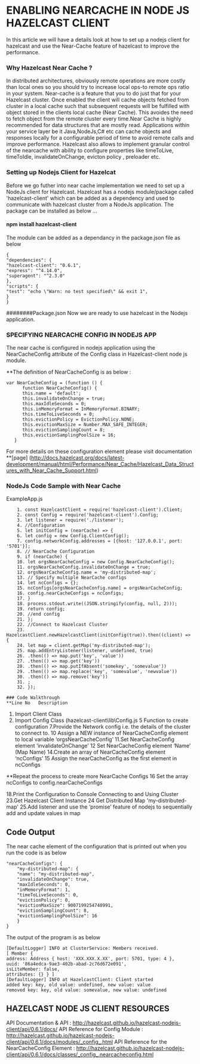 # ENABLING NEARCACHE IN NODE JS HAZELCAST CLIENT 
In this article we will have a details look at how to set up a nodejs client for hazelcast and use the Near-Cache feature of hazelcast to improve the performance.
### Why Hazelcast Near Cache ?
In distributed architectures, obviously remote operations are more costly than local ones so you should try to increase local ops-to remote ops ratio in your system. Near-cache is a feature that you to do just that for your Hazelcast cluster. Once enabled the client will cache objects fetched from cluster in a local cache such that subsequent requests will be fulfilled with object stored in the clients local cache (Near Cache). This  avoides the need to fetch object from the remote cluster every time.Near Cache is highly recommended for data structures that are mostly read.
Applications within your service layer be it Java,NodeJs,C# etc can cache objects and responses locally for a configurable period of time to avoid remote calls and improve performance. Hazelcast also allows to implement granular control of the nearcache with ability to configure properties like timeToLive, timeToIdle, invalidateOnChange, evicton policy , preloader etc.    

### Setting up Nodejs Client for Hazelcat 
Before we go futher into near cache implementation we need to set up a NodeJs client for Hazelcast. Hazelcast has a nodejs module/package called 'hazelcast-client' which can be added as a dependency and used to communicate with hazelcast cluster from a NodeJs application. The package can be installed as below ...
   ####  npm install hazelcast-client
The module can be added as a dependancy in the package.json file as below 
```
{
"dependencies": {
"hazelcast-client": "0.6.1",
"express": "^4.14.0",
"superagent": "^2.3.0"
},
"scripts": {
"test": "echo \"Warn: no test specified\" && exit 1",
}
}
```
########Package.json
Now we are ready to use hazelcast in the Nodejs application.

### SPECIFYING NEARCACHE CONFIG IN NODEJS APP
The near cache is configured in nodejs application using the NearCacheConfig attribute of the Config class in Hazelcast-client node js module.

**The definition of NearCacheConfig is as below :
```
var NearCacheConfig = (function () {
      function NearCacheConfig() {
      this.name = 'default';
      this.invalidateOnChange = true;
      this.maxIdleSeconds = 0;
      this.inMemoryFormat = InMemoryFormat.BINARY;
      this.timeToLiveSeconds = 0;
      this.evictionPolicy = EvictionPolicy.NONE;
      this.evictionMaxSize = Number.MAX_SAFE_INTEGER;
      this.evictionSamplingCount = 8;
      this.evictionSamplingPoolSize = 16;
   }
  ``` 
For more details on these configuration element please visit documentation **[page] (http://docs.hazelcast.org/docs/latest-development/manual/html/Performance/Near_Cache/Hazelcast_Data_Structures_with_Near_Cache_Support.html)

### NodeJs Code Sample with Near Cache
ExampleApp.js
```
    1. const HazelcastClient = require('hazelcast-client').Client;
    2. const Config = require('hazelcast-client').Config;
    3. let listener = require('./listener');
    4. //Configuration
    5. let initConfig = (nearCache) => {
    6. let config = new Config.ClientConfig();
    7. config.networkConfig.addresses = [{host: '127.0.0.1', port: '5701'}];
    8. // NearCache Configuration
    9. if (nearCache) {
    10. let orgsNearCacheConfig = new Config.NearCacheConfig();
    11. orgsNearCacheConfig.invalidateOnChange = true;
    12. orgsNearCacheConfig.name = 'my-distributed-map';
    13. // Specify multiple NearCache configs
    14. let ncConfigs = {};
    15. ncConfigs[orgsNearCacheConfig.name] = orgsNearCacheConfig;
    16. config.nearCacheConfigs = ncConfigs;
    17. }
    18. process.stdout.write((JSON.stringify(config, null, 2)));
    19. return config;
    20. //end config
    21. };
    22. //Connect to Hazelcast Cluster
    23. HazelcastClient.newHazelcastClient(initConfig(true)).then((client) => {
    24. let map = client.getMap('my-distributed-map');
    25. map.addEntryListener(listener, undefined, true)
    26. .then(() => map.put('key', 'value'))
    27. .then(() => map.get('key'))
    28. .then(() => map.putIfAbsent('somekey', 'somevalue'))
    29. .then(() => map.replace('key', 'somevalue', 'newvalue'))
    30. .then(() => map.remove('key'))
    31. ;
    32. });
   ```
   
    ### Code Walkthrough
    **Line No   Description 

1. Import Client Class
2. Import Config Class (hazelcast-client\lib\Config.js 5 Function to create configuration
7.Provide the Network config i.e. the details of the cluster to connect to. 10 Assign a NEW instance of NearCacheConfig element to local variable ‘orgsNearCacheConfig’
11.Set NearCacheConfig element ‘invalidateOnChange’ 12 Set NearCacheConfig element ‘Name’ (Map Name)
14.Create an array of NearCacheConfig element ‘ncConfigs’ 15 Assign the nearCacheConfig as the first element in ncConfigs

**Repeat the process to create more NearCache Configs 16 Set the array ncConfigs to config.nearCacheConfigs

18.Print the Configuration to Console Connecting to and Using Cluster
23.Get Hazelcast Client Instance 24 Get Distributed Map 'my-distributed-map'
25.Add listener and use the ‘promise’ feature of nodejs to sequentially add and update values in map

## Code Output
The near cache element of the configuration that is printed out when you run the code is as below 
```
"nearCacheConfigs": {
    "my-distributed-map": {
    "name": "my-distributed-map",
    "invalidateOnChange": true,
    "maxIdleSeconds": 0,
    "inMemoryFormat": 1,
    "timeToLiveSeconds": 0,
    "evictionPolicy": 0,
    "evictionMaxSize": 9007199254740991,
    "evictionSamplingCount": 8,
    "evictionSamplingPoolSize": 16
    }
}
```

The output of the program is as below 
```
[DefaultLogger] INFO at ClusterService: Members received.
[ Member {
address: Address { host: 'XXX.XXX.X.XX', port: 5701, type: 4 },
uuid: '86a4edca-9ae3-402b-abad-2c76d672e091',
isLiteMember: false,
attributes: {} } ]
[DefaultLogger] INFO at HazelcastClient: Client started
added key: key, old value: undefined, new value: value
removed key: key, old value: somevalue, new value: undefined
```
## HAZELCAST NODE JS CLIENT RESOURCES
API Documentation & API : http://hazelcast.github.io/hazelcast-nodejs-client/api/0.6.1/docs/
API Reference for Config Module : http://hazelcast.github.io/hazelcast-nodejs-client/api/0.6.1/docs/modules/_config_.html
API Reference for the NearCacheConfig Element : http://hazelcast.github.io/hazelcast-nodejs-client/api/0.6.1/docs/classes/_config_.nearcacheconfig.html
